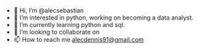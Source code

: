 - 👋 Hi, I’m @alecsebastian
- 👀 I’m interested in python, working on becoming a data analyst.
- 🌱 I’m currently learning python and sql. 
- 💞️ I’m looking to collaborate on 
- 📫 How to reach me alecdennis91@gmail.com

<!---
alecsebastian/alecsebastian is a ✨ special ✨ repository because its `README.md` (this file) appears on your GitHub profile.
You can click the Preview link to take a look at your changes.
--->
